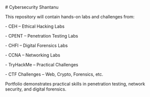 \# Cybersecurity Shantanu



This repository will contain hands-on labs and challenges from:



\- CEH – Ethical Hacking Labs

\- CPENT – Penetration Testing Labs

\- CHFI – Digital Forensics Labs

\- CCNA – Networking Labs

\- TryHackMe – Practical Challenges

\- CTF Challenges – Web, Crypto, Forensics, etc.



Portfolio demonstrates practical skills in penetration testing, network security, and digital forensics.




